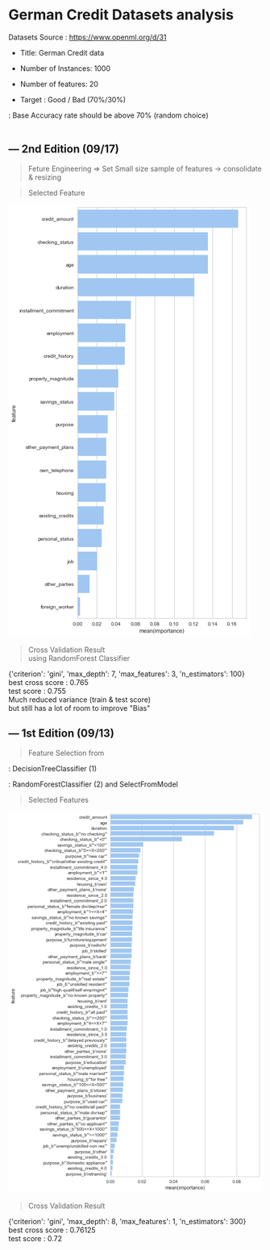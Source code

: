 German Credit Datasets analysis
============
Datasets Source : https://www.openml.org/d/31 

* Title: German Credit data

* Number of Instances: 1000

* Number of features: 20

* Target : Good / Bad (70%/30%) 

 : Base Accuracy rate should be above 70% (random choice)
<br>
<br>



—
2nd Edition (09/17)
-------------

> Feture Engineering 
=> Set Small size sample of features -> consolidate & resizing 


> Selected Feature 

![Selected Features](./image/feature_0917.png) 

> Cross Validation Result<br>
using RandomForest Classifier 

{'criterion': 'gini', 'max_depth': 7, 'max_features': 3, 'n_estimators': 100}<br>
best cross score : 0.765<br>
test score : 0.755<br>
Much reduced variance (train & test score)<br>
but still has a lot of room to improve "Bias"<br>






—
1st Edition (09/13)
-------------

> Feature Selection from 

: DecisionTreeClassifier (1)

: RandomForestClassifier (2) and SelectFromModel 

> Selected Features 

![Selected Features](./image/features_0913.png) 

> Cross Validation Result 

{'criterion': 'gini', 'max_depth': 8, 'max_features': 1, 'n_estimators': 300} <br>
best cross score : 0.76125 <br>
test score : 0.72 <br>


